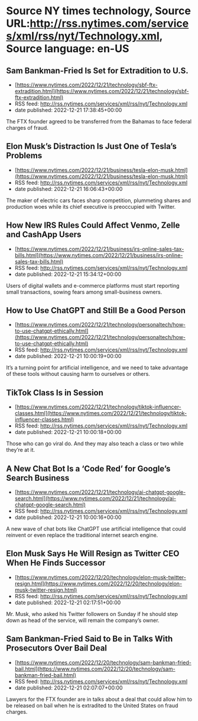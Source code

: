 # Source NY times technology, Source URL:http://rss.nytimes.com/services/xml/rss/nyt/Technology.xml, Source language: en-US

## Sam Bankman-Fried Is Set for Extradition to U.S.
 - [https://www.nytimes.com/2022/12/21/technology/sbf-ftx-extradition.html](https://www.nytimes.com/2022/12/21/technology/sbf-ftx-extradition.html)
 - RSS feed: http://rss.nytimes.com/services/xml/rss/nyt/Technology.xml
 - date published: 2022-12-21 17:38:45+00:00

The FTX founder agreed to be transferred from the Bahamas to face federal charges of fraud.

## Elon Musk’s Distraction Is Just One of Tesla’s Problems
 - [https://www.nytimes.com/2022/12/21/business/tesla-elon-musk.html](https://www.nytimes.com/2022/12/21/business/tesla-elon-musk.html)
 - RSS feed: http://rss.nytimes.com/services/xml/rss/nyt/Technology.xml
 - date published: 2022-12-21 16:06:43+00:00

The maker of electric cars faces sharp competition, plummeting shares and production woes while its chief executive is preoccupied with Twitter.

## How New IRS Rules Could Affect Venmo, Zelle and CashApp Users
 - [https://www.nytimes.com/2022/12/21/business/irs-online-sales-tax-bills.html](https://www.nytimes.com/2022/12/21/business/irs-online-sales-tax-bills.html)
 - RSS feed: http://rss.nytimes.com/services/xml/rss/nyt/Technology.xml
 - date published: 2022-12-21 15:34:12+00:00

Users of digital wallets and e-commerce platforms must start reporting small transactions, sowing fears among small-business owners.

## How to Use ChatGPT and Still Be a Good Person
 - [https://www.nytimes.com/2022/12/21/technology/personaltech/how-to-use-chatgpt-ethically.html](https://www.nytimes.com/2022/12/21/technology/personaltech/how-to-use-chatgpt-ethically.html)
 - RSS feed: http://rss.nytimes.com/services/xml/rss/nyt/Technology.xml
 - date published: 2022-12-21 10:00:19+00:00

It’s a turning point for artificial intelligence, and we need to take advantage of these tools without causing harm to ourselves or others.

## TikTok Class Is in Session
 - [https://www.nytimes.com/2022/12/21/technology/tiktok-influencer-classes.html](https://www.nytimes.com/2022/12/21/technology/tiktok-influencer-classes.html)
 - RSS feed: http://rss.nytimes.com/services/xml/rss/nyt/Technology.xml
 - date published: 2022-12-21 10:00:18+00:00

Those who can go viral do. And they may also teach a class or two while they’re at it.

## A New Chat Bot Is a ‘Code Red’ for Google’s Search Business
 - [https://www.nytimes.com/2022/12/21/technology/ai-chatgpt-google-search.html](https://www.nytimes.com/2022/12/21/technology/ai-chatgpt-google-search.html)
 - RSS feed: http://rss.nytimes.com/services/xml/rss/nyt/Technology.xml
 - date published: 2022-12-21 10:00:16+00:00

A new wave of chat bots like ChatGPT use artificial intelligence that could reinvent or even replace the traditional internet search engine.

## Elon Musk Says He Will Resign as Twitter CEO When He Finds Successor
 - [https://www.nytimes.com/2022/12/20/technology/elon-musk-twitter-resign.html](https://www.nytimes.com/2022/12/20/technology/elon-musk-twitter-resign.html)
 - RSS feed: http://rss.nytimes.com/services/xml/rss/nyt/Technology.xml
 - date published: 2022-12-21 02:17:51+00:00

Mr. Musk, who asked his Twitter followers on Sunday if he should step down as head of the service, will remain the company’s owner.

## Sam Bankman-Fried Said to Be in Talks With Prosecutors Over Bail Deal
 - [https://www.nytimes.com/2022/12/20/technology/sam-bankman-fried-bail.html](https://www.nytimes.com/2022/12/20/technology/sam-bankman-fried-bail.html)
 - RSS feed: http://rss.nytimes.com/services/xml/rss/nyt/Technology.xml
 - date published: 2022-12-21 02:07:07+00:00

Lawyers for the FTX founder are in talks about a deal that could allow him to be released on bail when he is extradited to the United States on fraud charges.
